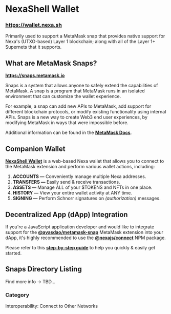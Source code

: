 # NexaShell Wallet

### https://wallet.nexa.sh

Primarily used to support a MetaMask snap that provides native support for Nexa's (UTXO-based) Layer 1 blockchain; along with all of the Layer 1+ Supernets that it supports.


## What are MetaMask Snaps?
__https://snaps.metamask.io__

Snaps is a system that allows anyone to safely extend the capabilities of MetaMask. A snap is a program that MetaMask runs in an isolated environment that can customize the wallet experience.

For example, a snap can add new APIs to MetaMask, add support for different blockchain protocols, or modify existing functionality using internal APIs. Snaps is a new way to create Web3 end user experiences, by modifying MetaMask in ways that were impossible before.

Additional information can be found in the __[MetaMask Docs](https://docs.metamask.io/guide/snaps.html)__.


## Companion Wallet

__[NexaShell Wallet](https://wallet.nexa.sh)__ is a web-based Nexa wallet that allows you to connect to the MetaMask extension and perform various wallet actions, including:
1. __ACCOUNTS —__ Conveniently manage multiple Nexa addresses.
2. __TRANSFERS —__ Easily send & receive transactions.
3. __ASSETS —__ Manage ALL of your $TOKENS and NFTs in one place.
4. __HISTORY —__ View your entire wallet activity at ANY time.
5. __SIGNING —__ Perform Schnorr signatures on _(authorization)_ messages.


## Decentralized App (dApp) Integration

If you're a JavaScript application developer and would like to integrate support for the __[@avasdao/metamask-snap](https://www.npmjs.com/package/@avasdao/metamask-snap)__ MetaMask extension into your dApp, it's highly recommended to use the __[@nexajs/connect](https://www.npmjs.com/package/@nexajs/connect)__ NPM package.

Please refer to this __[step-by-step guide](https://github.com/avasdao/nexash/blob/main/packages/metamask-snap)__ to help you quickly & easily get started.


## Snaps Directory Listing

Find more info -> TBD...

### Category

Interoperability: Connect to Other Networks
